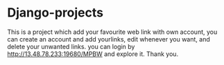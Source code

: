 # Django-projects
This is a project which add your favourite web link with own account, you can create an account and add yourlinks, edit whenever you want, and delete your unwanted links. you can login by http://13.48.78.233:19680/MPBW and explore it. Thank you.
